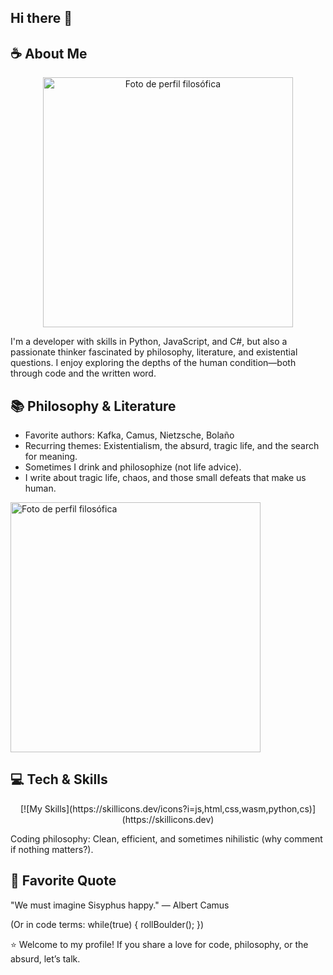 ## Hi there 👋

<h2>☕ About Me</h2>
<div align="center">
  <img src="https://panoramacultural.com.co/media/images/articulos/2021/10/12124932.jpg" width="400" alt="Foto de perfil filosófica">
</div>
<p>I'm a developer with skills in Python, JavaScript, and C#, but also a passionate thinker fascinated by philosophy, literature, and existential questions. I enjoy exploring the depths of the human condition—both through code and the written word.</p>

<h2>📚 Philosophy & Literature</h2>
<ul>
  <li>Favorite authors: Kafka, Camus, Nietzsche, Bolaño</li>
  <li>Recurring themes: Existentialism, the absurd, tragic life, and the search for meaning.</li>
  <li>Sometimes I drink and philosophize (not life advice).</li>
  <li>I write about tragic life, chaos, and those small defeats that make us human.</li>
</ul>
  <img src="https://i.redd.it/76ixvodzznl81.png" width="400" alt="Foto de perfil filosófica">
</div>

<h2>💻 Tech & Skills</h2>
<div align="center">
  [![My Skills](https://skillicons.dev/icons?i=js,html,css,wasm,python,cs)](https://skillicons.dev)
</div>
<p>Coding philosophy: Clean, efficient, and sometimes nihilistic (why comment if nothing matters?).</p>
<h2>📖 Favorite Quote</h2>
<p>"We must imagine Sisyphus happy." — Albert Camus</p>
<p>(Or in code terms: while(true) { rollBoulder(); })</p>

<p>⭐ Welcome to my profile! If you share a love for code, philosophy, or the absurd, let’s talk.</p>
